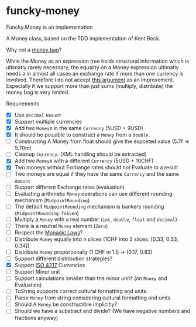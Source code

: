# funcky-money

Funcky.Money is an implementation 

A Money class, based on the TDD implementation of Kent Beck.

Why not a [money bag](https://deque.blog/2017/08/17/a-study-of-4-money-class-designs-featuring-martin-fowler-kent-beck-and-ward-cunningham-implementations/)?

While the Money as an expression tree holds structural information which is ultimatly rarely necessary, the equality on a Money expression ultimatly needs a in almost all cases an exchange rate if more than one currency is involved. Therefore I do not accept [this argument](https://deque.blog/2017/08/17/a-study-of-4-money-class-designs-featuring-martin-fowler-kent-beck-and-ward-cunningham-implementations/) as an improvement. Especially if we support more than just sums (multiply, distribute) the money bag is very limited.

Requirements

* [x] Use `decimal` `Amount`
* [x] Support multiple currencies
* [x] Add two `Money`s in the same `Currency` (5USD + 9USD)
* [x] It should be possible to construct a `Money` from  a `double`.
* [ ] Constructing A Money from float should give the expceted value (5.7f => 5.70m) 
* [ ] Cleanup `Currency`. (XML handling should be extracted)
* [x] Add two `Money`s with a different `Currency` (5USD + 10CHF)
* [x] Two moneys without Exchange rates should not Evaluate to a result
* [ ] Two moneys are equal if they have the same `Currency` and the same `Amount`
* [ ] Support different Exchange rates (evaluation)
* [ ] Evaluating arithmetic `Money` operations can use different rounding mechanism (`MidpointRounding`)
* [ ] The default `MidpointRounding` mechanism is bankers rounding (`MidpointRounding.ToEven`)
* [ ] Multiply a `Money` with a real number (`int`, `double`, `float` and `decimal`)
* [ ] There is a neutral `Money` element (`Zero`)
* [ ] Respect the  [Monadic Laws](https://blog.ploeh.dk/2017/10/16/money-monoid/)?
* [ ] Distribute `Money` equally into n slices (1CHF into 3 slices: [0.33, 0.33, 0.34])
* [ ] Distribute `Money` proportionally (1 CHF in 1:5 -> [0.17, 0.83]
* [ ] Support different distribution strategies?
* [x] Support [ISO 4217](https://en.wikipedia.org/wiki/ISO_4217) Currencies
* [ ] Support Minor unit
* [ ] Support calculations smaller than the minor unit? (on `Money` and Evaluation)
* [ ] ToString supports correct cultural formatting and units.
* [ ] Parse `Money` from string considering cultural formatting and units.
* [ ] Should A `Money` be constructible implicitly?
* [ ] Should we have a substract and divide? (We have negative numbers and fractions anyway)
